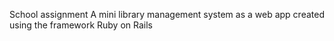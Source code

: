 School assignment
A mini library management system as a web app created using the framework Ruby on Rails
